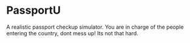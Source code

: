 # PassportU
A realistic passport checkup simulator.
You are in charge of the people entering the country, dont mess up! Its not that hard.
